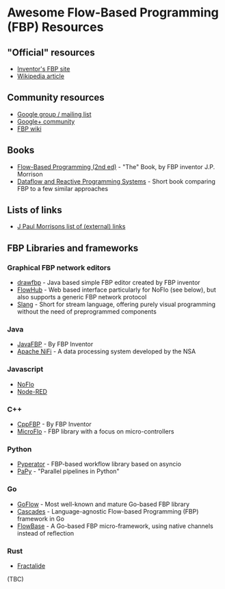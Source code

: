 # Awesome Flow-Based Programming (FBP) Resources

## "Official" resources
- [Inventor's FBP site](https://jpaulm.github.io/fbp/)
- [Wikipedia article](https://en.wikipedia.org/wiki/Flow-based_programming)

## Community resources
- [Google group / mailing list](https://groups.google.com/forum/#!forum/flow-based-programming)
- [Google+ community](https://plus.google.com/communities/109985462312550244212)
- [FBP wiki](http://wiki.c2.com/?FlowBasedProgramming)

## Books
- [Flow-Based Programming (2nd ed)](http://a.co/eDK7LgY) - "The" Book, by FBP inventor J.P. Morrison
- [Dataflow and Reactive Programming Systems](https://leanpub.com/dataflowbook) - Short book comparing FBP to a few similar approaches

## Lists of links
- [J Paul Morrisons list of (external) links](http://www.jpaulmorrison.com/fbp/links_external.html)

## FBP Libraries and frameworks

### Graphical FBP network editors

- [drawfbp](https://github.com/jpaulm/drawfbp) - Java based simple FBP editor created by FBP inventor
- [FlowHub](https://flowhub.io/) - Web based interface particularly for NoFlo (see below), but also supports a generic FBP network protocol
- [Slang](https://tryslang.com/) - Short for stream language, offering purely visual programming without the need of preprogrammed components

### Java
- [JavaFBP](https://github.com/jpaulm/javafbp) - By FBP Inventor
- [Apache NiFi](https://nifi.apache.org/) - A data processing system developed by the NSA

### Javascript
- [NoFlo](https://noflojs.org/)
- [Node-RED](https://nodered.org/)

### C++
- [CppFBP](https://github.com/jpaulm/cppfbp) - By FBP Inventor
- [MicroFlo](http://microflo.org/) - FBP library with a focus on micro-controllers

### Python
- [Pyperator](https://github.com/baffelli/pyperator) - FBP-based workflow library based on asyncio
- [PaPy](http://mcieslik-mctp.github.io/papy/) - "Parallel pipelines in Python"

### Go
- [GoFlow](https://github.com/trustmaster/goflow) - Most well-known and mature Go-based FBP library
- [Cascades](https://github.com/cascades-fbp/cascades) - Language-agnostic Flow-based Programming (FBP) framework in Go
- [FlowBase](http://flowbase.org/) - A Go-based FBP micro-framework, using native channels instead of reflection

### Rust
- [Fractalide](https://github.com/fractalide/fractalide)

(TBC)
